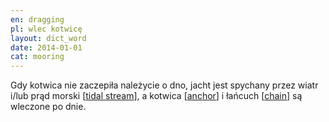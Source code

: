 ```yaml
---
en: dragging
pl: wlec kotwicę
layout: dict_word
date: 2014-01-01
cat: mooring
---
```


Gdy kotwica nie zaczepiła należycie o dno, jacht jest spychany przez wiatr i/lub prąd morski [[tidal stream](/dict/tidal-streams.html)],
a kotwica [[anchor](/dict/anchor.html)] i łańcuch [[chain](/dict/chain.html)] są wleczone po dnie.